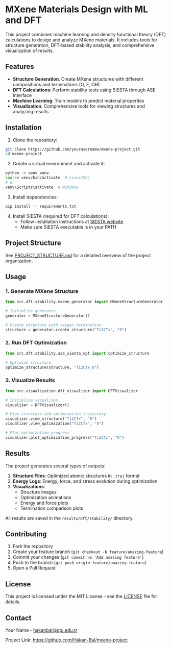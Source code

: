 # MXene Materials Design with ML and DFT

This project combines machine learning and density functional theory (DFT) calculations to design and analyze MXene materials. It includes tools for structure generation, DFT-based stability analysis, and comprehensive visualization of results.

## Features

- **Structure Generation**: Create MXene structures with different compositions and terminations (O, F, OH)
- **DFT Calculations**: Perform stability tests using SIESTA through ASE interface
- **Machine Learning**: Train models to predict material properties
- **Visualization**: Comprehensive tools for viewing structures and analyzing results

## Installation

1. Clone the repository:
```bash
git clone https://github.com/yourusername/mxene-project.git
cd mxene-project
```

2. Create a virtual environment and activate it:
```bash
python -m venv venv
source venv/bin/activate  # Linux/Mac
# or
venv\Scripts\activate  # Windows
```

3. Install dependencies:
```bash
pip install -r requirements.txt
```

4. Install SIESTA (required for DFT calculations):
   - Follow installation instructions at [SIESTA website](https://siesta-project.org/download/)
   - Make sure SIESTA executable is in your PATH

## Project Structure

See [PROJECT_STRUCTURE.md](PROJECT_STRUCTURE.md) for a detailed overview of the project organization.

## Usage

### 1. Generate MXene Structure

```python
from src.dft.stability.mxene_generator import MXeneStructureGenerator

# Initialize generator
generator = MXeneStructureGenerator()

# Create structure with oxygen termination
structure = generator.create_structure("Ti2CTx", "O")
```

### 2. Run DFT Optimization

```python
from src.dft.stability.ase_siesta_opt import optimize_structure

# Optimize structure
optimize_structure(structure, "Ti2CTx_O")
```

### 3. Visualize Results

```python
from src.visualization.dft_visualizer import DFTVisualizer

# Initialize visualizer
visualizer = DFTVisualizer()

# View structure and optimization trajectory
visualizer.view_structure("Ti2CTx", "O")
visualizer.view_optimization("Ti2CTx", "O")

# Plot optimization progress
visualizer.plot_optimization_progress("Ti2CTx", "O")
```

## Results

The project generates several types of outputs:

1. **Structure Files**: Optimized atomic structures in `.traj` format
2. **Energy Logs**: Energy, force, and stress evolution during optimization
3. **Visualizations**:
   - Structure images
   - Optimization animations
   - Energy and force plots
   - Termination comparison plots

All results are saved in the `results/dft/stability/` directory.

## Contributing

1. Fork the repository
2. Create your feature branch (`git checkout -b feature/amazing-feature`)
3. Commit your changes (`git commit -m 'Add amazing feature'`)
4. Push to the branch (`git push origin feature/amazing-feature`)
5. Open a Pull Request

## License

This project is licensed under the MIT License - see the [LICENSE](LICENSE) file for details.

## Contact

Your Name - hakanbal@gtu.edu.tr

Project Link: https://github.com/Hakan-Bal/mxene-project
